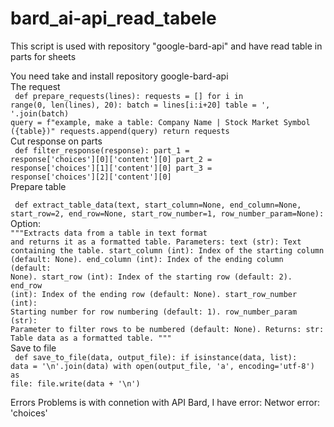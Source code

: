 # bard_ai-api_read_tabele
This script is used with repository "google-bard-api" and have read table in parts for sheets

You need take and install repository google-bard-api
</br>
The request </br>
<code> def prepare_requests(lines):
    requests = []
    for i in range(0, len(lines), 20):
        batch = lines[i:i+20]
        table = ', '.join(batch)
        query = f"example, make a table: Company Name | Stock Market Symbol ({table})"
        requests.append(query)
    return requests </code>
</br>
Cut response on parts</br>
<code>
def filter_response(response):
    part_1 = response['choices'][0]['content'][0]
    part_2 = response['choices'][1]['content'][0]
    part_3 = response['choices'][2]['content'][0]
</code> </br>
Prepare table 
<code> </br>
def extract_table_data(text, start_column=None, end_column=None, start_row=2, end_row=None,
                       start_row_number=1, row_number_param=None):
</code> 
Option: </br>
<code>"""Extracts data from a table in text format and returns it as a formatted table.
Parameters:
text (str): Text containing the table.
start_column (int): Index of the starting column (default: None).
end_column (int): Index of the ending column (default: None).
start_row (int): Index of the starting row (default: 2).
end_row (int): Index of the ending row (default: None).
start_row_number (int): Starting number for row numbering (default: 1).
row_number_param (str): Parameter to filter rows to be numbered (default: None).
Returns:
str: Table data as a formatted table.
"""</code></br>
Save to file</br>
<code> def save_to_file(data, output_file):
    if isinstance(data, list):
        data = '\n'.join(data)
    with open(output_file, 'a', encoding='utf-8') as file:
        file.write(data + '\n')</code>
        
Errors Problems is with connetion with API Bard, I have error: Networ error: 'choices'
